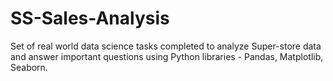 # SS-Sales-Analysis
Set of real world data science tasks completed to analyze Super-store data and answer important questions using Python libraries - Pandas, Matplotlib, Seaborn.
